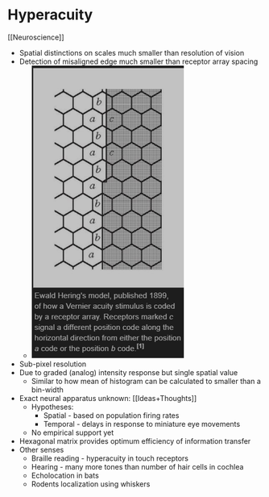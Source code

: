 # Hyperacuity
[[Neuroscience]]

- Spatial distinctions on scales much smaller than resolution of vision
- Detection of misaligned edge much smaller than receptor array spacing
	- ![Pasted image 20210601182841.png](Pasted%20image%2020210601182841.png)
- Sub-pixel resolution
- Due to graded (analog) intensity response but single spatial value
	- Similar to how mean of histogram can be calculated to smaller than a bin-width
- Exact neural apparatus unknown: [[Ideas+Thoughts]]
	- Hypotheses:
		- Spatial - based on population firing rates
		- Temporal - delays in response to miniature eye movements
	- No empirical support yet
- Hexagonal matrix provides optimum efficiency of information transfer
- Other senses
	- Braille reading - hyperacuity in touch receptors
	- Hearing - many more tones than number of hair cells in cochlea
	- Echolocation in bats
	- Rodents localization using whiskers
